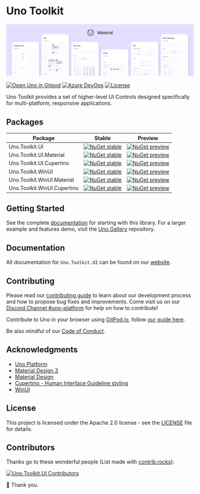 # Uno Toolkit

<p align="center">
  <img src="doc/assets/material-toolkit-design-system.png" alt="Material Toolkit Design System">
</p>

[![Open Uno in Gitpod](https://gitpod.io/button/open-in-gitpod.svg)](https://gitpod.io/#https://github.com/unoplatform/uno.toolkit.ui)
[![Azure DevOps](https://uno-platform.visualstudio.com/Uno%20Platform/_apis/build/status/Uno%20Platform/Uno.WindowsCommunityToolkit%20-%20CI?branchName=unorel%2F7.1)](https://uno-platform.visualstudio.com/Uno%20Platform/_build/latest?definitionId=14&branchName=unorel%2F7.1)
[![License](https://img.shields.io/badge/License-Apache%202.0-blue.svg)](LICENSE)

Uno Toolkit provides a set of higher-level UI Controls designed specifically for multi-platform, responsive applications.

## Packages

Package|Stable|Preview
-|-|-
Uno.Toolkit.UI|[![NuGet stable](https://img.shields.io/nuget/v/Uno.Toolkit.UI?label=stable)](https://www.nuget.org/packages/Uno.Toolkit.UI)|[![NuGet preview](https://img.shields.io/nuget/vpre/Uno.Toolkit.UI?label=preview)](https://www.nuget.org/packages/Uno.Toolkit.UI)
Uno.Toolkit.UI.Material|[![NuGet stable](https://img.shields.io/nuget/v/Uno.Toolkit.UI.Material?label=stable)](https://www.nuget.org/packages/Uno.Toolkit.UI.Material)|[![NuGet preview](https://img.shields.io/nuget/vpre/Uno.Toolkit.UI.Material?label=preview)](https://www.nuget.org/packages/Uno.Toolkit.UI.Material)
Uno.Toolkit.UI.Cupertino|[![NuGet stable](https://img.shields.io/nuget/v/Uno.Toolkit.UI.Cupertino?label=stable)](https://www.nuget.org/packages/Uno.Toolkit.UI.Cupertino)|[![NuGet preview](https://img.shields.io/nuget/vpre/Uno.Toolkit.UI.Cupertino?label=preview)](https://www.nuget.org/packages/Uno.Toolkit.UI.Cupertino)
Uno.Toolkit.WinUI|[![NuGet stable](https://img.shields.io/nuget/v/Uno.Toolkit.WinUI?label=stable)](https://www.nuget.org/packages/Uno.Toolkit.WinUI)|[![NuGet preview](https://img.shields.io/nuget/vpre/Uno.Toolkit.WinUI?label=preview)](https://www.nuget.org/packages/Uno.Toolkit.WinUI)
Uno.Toolkit.WinUI.Material|[![NuGet stable](https://img.shields.io/nuget/v/Uno.Toolkit.WinUI.Material?label=stable)](https://www.nuget.org/packages/Uno.Toolkit.WinUI.Material)|[![NuGet preview](https://img.shields.io/nuget/vpre/Uno.Toolkit.WinUI.Material?label=preview)](https://www.nuget.org/packages/Uno.Toolkit.WinUI.Material)
Uno.Toolkit.WinUI.Cupertino|[![NuGet stable](https://img.shields.io/nuget/v/Uno.Toolkit.WinUI.Cupertino?label=stable)](https://www.nuget.org/packages/Uno.Toolkit.WinUI.Cupertino)|[![NuGet preview](https://img.shields.io/nuget/vpre/Uno.Toolkit.WinUI.Cupertino?label=preview)](https://www.nuget.org/packages/Uno.Toolkit.WinUI.Cupertino)

## Getting Started

See the complete [documentation](#documentation) for starting with this library.
For a larger example and features demo, visit the [Uno Gallery](https://github.com/unoplatform/uno.gallery) repository.

## Documentation

All documentation for `Uno.Toolkit.UI` can be found on our [website](https://platform.uno/docs/articles/external/uno.toolkit.ui/doc/getting-started.html).

## Contributing

Please read our [contributing guide](https://github.com/unoplatform/uno/blob/master/CONTRIBUTING.md) to learn about our development process and how to propose bug fixes and improvements.
Come visit us on our [Discord Channel #uno-platform](https://discord.gg/eBHZSKG) for help on how to contribute!

Contribute to Uno in your browser using [GitPod.io](https://gitpod.io), follow [our guide here](https://platform.uno/docs/articles/features/working-with-gitpod.html).

Be also mindful of our [Code of Conduct](CODE_OF_CONDUCT.md).

## Acknowledgments

- [Uno Platform](https://platform.uno)
- [Material Design 3](https://m3.material.io/)
- [Material Design](https://material.io/design)
- [Cupertino - Human Interface Guideline styling](https://developer.apple.com/design/human-interface-guidelines)
- [WinUI](https://microsoft.github.io/microsoft-ui-xaml/)

## License

This project is licensed under the Apache 2.0 license - see the [LICENSE](LICENSE) file for details.

## Contributors

Thanks go to these wonderful people (List made with [contrib.rocks](https://contrib.rocks)):

[![Uno.Toolkit.UI Contributors](https://contrib.rocks/image?repo=unoplatform/uno.toolkit.ui)](https://github.com/unoplatform/uno.toolkit.ui/graphs/contributors)

💖 Thank you.
